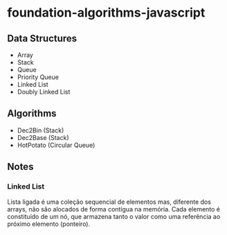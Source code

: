 # foundation-algorithms-javascript

## Data Structures

- Array
- Stack
- Queue
- Priority Queue
- Linked List
- Doubly Linked List

## Algorithms

- Dec2Bin (Stack)
- Dec2Base (Stack)
- HotPotato (Circular Queue)

## Notes

### Linked List

Lista ligada é uma coleção sequencial de elementos mas, diferente dos arrays, não são alocados de forma contígua na memória. Cada elemento é constituído de um nó, que armazena tanto o valor como uma referência ao próximo elemento (ponteiro).